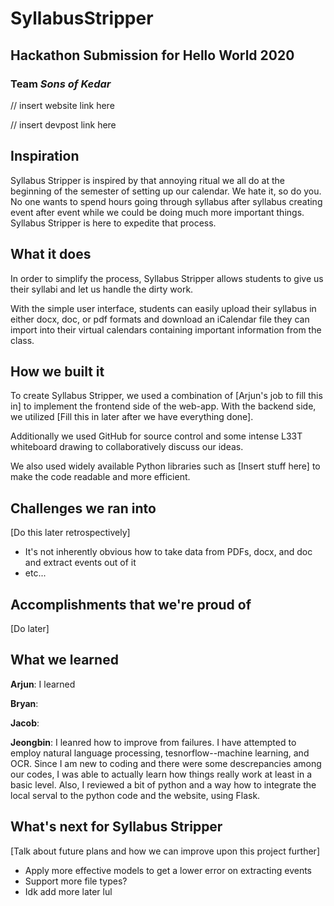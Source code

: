
# SyllabusStripper

## Hackathon Submission for Hello World 2020
### Team *Sons of Kedar*
// insert website link here

// insert devpost link here

## Inspiration

Syllabus Stripper is inspired by that annoying ritual we all do at the beginning of the semester of setting up our calendar. We hate it, so do you. No one wants to spend hours going through syllabus after syllabus creating event after event while we could be doing much more important things. Syllabus Stripper is here to expedite that process. 

## What it does
In order to simplify the process, Syllabus Stripper allows students to give us their syllabi and let us handle the dirty work.

With the simple user interface, students can easily upload their syllabus in either docx, doc, or pdf formats and download an iCalendar file they can import into their virtual calendars containing important information from the class.

## How we built it
To create Syllabus Stripper, we used a combination of [Arjun's job to fill this in] to implement the frontend side of the web-app. With the backend side, we utilized [Fill this in later after we have everything done]. 

Additionally we used GitHub for source control and some intense L33T whiteboard drawing to collaboratively discuss our ideas.

We also used widely available Python libraries such as [Insert stuff here] to make the code readable and more efficient.

## Challenges we ran into

[Do this later retrospectively]

- It's not inherently obvious how to take data from PDFs, docx, and doc and extract events out of it
- etc...

## Accomplishments that we're proud of
[Do later]

## What we learned
**Arjun**: I learned

**Bryan**:  

**Jacob**:

**Jeongbin**: I leanred how to improve from failures. I have attempted to employ natural language processing, tesnorflow--machine learning, and OCR. Since I am new to coding and there were some descrepancies among our codes, I was able to actually learn how things really work at least in a basic level. Also, I reviewed a bit of python and a way how to integrate the local serval to the python code and the website, using Flask.


## What's next for Syllabus Stripper

[Talk about future plans and how we can improve upon this project further]

- Apply more effective models to get a lower error on extracting events
- Support more file types?
- Idk add more later lul
